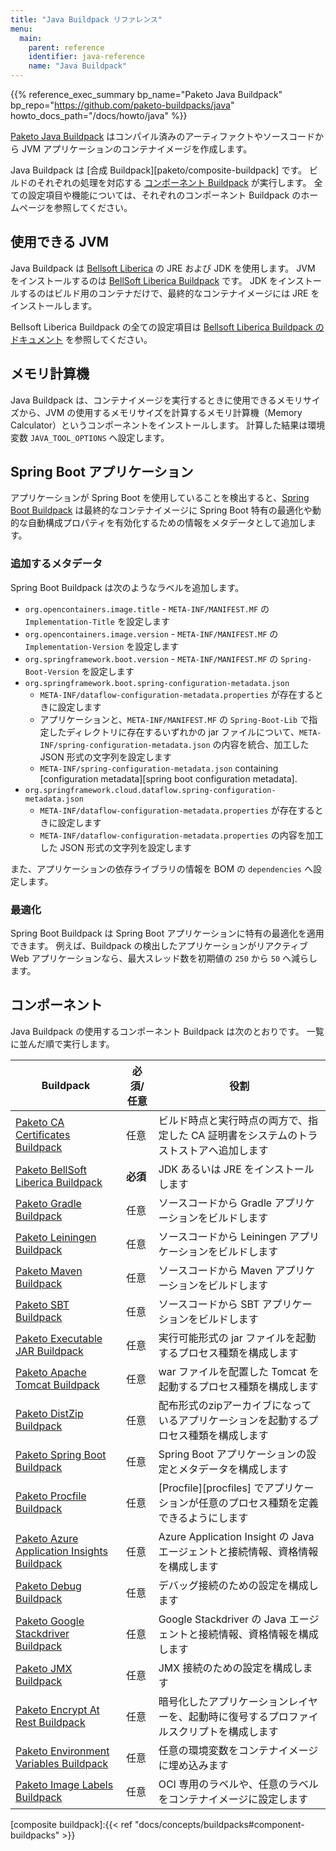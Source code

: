 ```yaml
---
title: "Java Buildpack リファレンス"
menu:
  main:
    parent: reference
    identifier: java-reference
    name: "Java Buildpack"
---
```


{{% reference_exec_summary bp_name="Paketo Java Buildpack" bp_repo="https://github.com/paketo-buildpacks/java" howto_docs_path="/docs/howto/java" %}}

<!-- The [Paketo Java Buildpack][bp/java] allows users to create an image containing a JVM application from a precompiled artifact or directly from source. -->
[Paketo Java Buildpack][bp/java] はコンパイル済みのアーティファクトやソースコードから JVM アプリケーションのコンテナイメージを作成します。

<!-- The Java Buildpack is a [composite buildpack][composite buildpack] and each step in a build is handled by one of its [components](#components). For a full set of configuration options and capabilities see the homepages for the component buildpacks. -->
Java Buildpack は [合成 Buildpack][paketo/composite-buildpack] です。
ビルドのそれぞれの処理を対応する [コンポーネント Buildpack](#components) が実行します。
全ての設定項目や機能については、それぞれのコンポーネント Buildpack のホームページを参照してください。

## 使用できる JVM

<!-- The Java Buildpack uses the [BellSoft Liberica][liberica] implementations of the JRE and JDK. JVM installation is handled by the [BellSoft Liberica Buildpack][bp/bellsoft-liberica]. The JDK will be installed in the build container but only the JRE will be contributed to the application image. -->
Java Buildpack は [Bellsoft Liberica][liberica] の JRE および JDK を使用します。
JVM をインストールするのは [BellSoft Liberica Buildpack][bp/bellsoft-liberica] です。
JDK をインストールするのはビルド用のコンテナだけで、最終的なコンテナイメージには JRE をインストールします。

<!-- See the [homepage][bp/bellsoft-liberica] for the Bellsoft Liberica Buildpack for a full set of configuration options. -->
Bellsoft Liberica Buildpack の全ての設定項目は [Bellsoft Liberica Buildpack のドキュメント][bp/bellsoft-liberica] を参照してください。

## メモリ計算機

<!-- The Java Buildpack installs a component called the Memory Calculator which will configure JVM memory based on the resources available to the container at runtime. The calculated flags will be appended to `JAVA_TOOL_OPTIONS`. -->
Java Buildpack は、コンテナイメージを実行するときに使用できるメモリサイズから、JVM の使用するメモリサイズを計算するメモリ計算機（Memory Calculator）というコンポーネントをインストールします。
計算した結果は環境変数 `JAVA_TOOL_OPTIONS` へ設定します。

## Spring Boot アプリケーション

<!-- If the application uses Spring Boot the [Spring Boot Buildpack][bp/spring-boot] will enhance the resulting image by adding additional metadata to the image config,
applying Boot-specific performance optimizations, and enabling runtime auto-configuration. -->
アプリケーションが Spring Boot を使用していることを検出すると、[Spring Boot Buildpack][bp/spring-boot] は最終的なコンテナイメージに Spring Boot 特有の最適化や動的な自動構成プロパティを有効化するための情報をメタデータとして追加します。

### 追加するメタデータ

<!-- The Spring Boot Buildpack adds the following additional image labels: -->
Spring Boot Buildpack は次のようなラベルを追加します。
<!--
* `org.opencontainers.image.title` - set to the value of `Implementation-Title` from  `MANIFEST.MF`.
* `org.opencontainers.image.version` - set to the values of `Implementation-Version` from `MANIFEST.MF`.
* `org.springframework.boot.version` - set to the value of `Spring-Boot-Version` from `MANIFEST.MF`.
* `org.springframework.cloud.dataflow.spring-configuration-metadata.json` - containing [configuration metadata][spring boot configuration metadata].
* `org.springframework.cloud.dataflow.spring-configuration-metadata.json` - containing `dataflow-configuration-metadata.properties`, if present.
 -->
* `org.opencontainers.image.title` - `META-INF/MANIFEST.MF` の `Implementation-Title` を設定します
* `org.opencontainers.image.version` - `META-INF/MANIFEST.MF` の `Implementation-Version` を設定します
* `org.springframework.boot.version` - `META-INF/MANIFEST.MF` の `Spring-Boot-Version` を設定します
* `org.springframework.boot.spring-configuration-metadata.json`
  - `META-INF/dataflow-configuration-metadata.properties` が存在するときに設定します
  - アプリケーションと、`META-INF/MANIFEST.MF` の `Spring-Boot-Lib` で指定したディレクトリに存在するいずれかの jar ファイルについて、`META-INF/spring-configuration-metadata.json` の内容を統合、加工した JSON 形式の文字列を設定します
  - `META-INF/spring-configuration-metadata.json` containing [configuration metadata][spring boot configuration metadata].
* `org.springframework.cloud.dataflow.spring-configuration-metadata.json`
  - `META-INF/dataflow-configuration-metadata.properties` が存在するときに設定します
  - `META-INF/dataflow-configuration-metadata.properties` の内容を加工した JSON 形式の文字列を設定します

<!-- In addition, the buildpack will add an entry with name `dependencies` to the Bill-of-Materials listing the application dependencies. -->
また、アプリケーションの依存ライブラリの情報を BOM の `dependencies` へ設定します。

### 最適化

<!-- The Spring Boot Buildpack can apply domain-specific knowledge to optimize the performance of Spring Boot applications. For example, if the buildpack detects that the application is a reactive web application the thread count will be reduced to `50` from a default of `250`. -->
Spring Boot Buildpack は Spring Boot アプリケーションに特有の最適化を適用できます。
例えば、Buildpack の検出したアプリケーションがリアクティブ Web アプリケーションなら、最大スレッド数を初期値の `250` から `50` へ減らします。

## コンポーネント

<!-- The following component buildpacks compose the Java Buildpack. Buildpacks are listed in the order they are executed. -->
Java Buildpack の使用するコンポーネント Buildpack は次のとおりです。
一覧に並んだ順で実行します。
<!--
| Buildpack                                                                    | Required/Optional | Responsibility                                                                                  |
| ---------------------------------------------------------------------------- | ----------------- | ----------------------------------------------------------------------------------------------- |
| [Paketo CA Certificates Buildpack][bp/ca-certificates]                       | Optional          | Adds CA certificates to the system truststore at build and runtime.                             |
| [Paketo BellSoft Liberica Buildpack][bp/bellsoft-liberica]                   | **Required**      | Provides the JDK and/or JRE.                                                                    |
| [Paketo Gradle Buildpack][bp/gradle]                                         | Optional          | Builds Gradle-based applications from source.                                                   |
| [Paketo Leiningen Buildpack][bp/leiningen]                                   | Optional          | Builds Leiningen-based applications from source.                                                |
| [Paketo Maven Buildpack][bp/maven]                                           | Optional          | Builds Maven-based applications from source.                                                    |
| [Paketo SBT Buildpack][bp/sbt]                                               | Optional          | Builds SBT-based applications from source.                                                      |
| [Paketo Executable JAR Buildpack][bp/executable-jar]                         | Optional          | Contributes a process Type that launches an executable JAR.                                     |
| [Paketo Apache Tomcat Buildpack][bp/apache-tomcat]                           | Optional          | Contributes Apache Tomcat and a process type that launches a WAR with Tomcat.                   |
| [Paketo DistZip Buildpack][bp/dist-zip]                                      | Optional          | Contributes a process type that launches a DistZip-style application.                           |
| [Paketo Spring Boot Buildpack][bp/spring-boot]                               | Optional          | Contributes configuration and metadata to Spring Boot applications.                             |
| [Paketo Procfile Buildpack][bp/procfile]                                     | Optional          | Allows the application to define or redefine process types with a [Procfile][procfiles]         |
| [Paketo Azure Application Insights Buildpack][bp/azure-application-insights] | Optional          | Contributes the Application Insights Agent and configures it to connect to the service.         |
| [Paketo Debug Buildpack][bp/debug]                                           | Optional          | Configures debugging for JVM applications.                                                      |
| [Paketo Google Stackdriver Buildpack][bp/google-stackdriver]                 | Optional          | Contributes Stackdriver agents and configures them to connect to the service.                   |
| [Paketo JMX Buildpack][bp/jmx]                                               | Optional          | Configures JMX for JVM applications.                                                            |
| [Paketo Encrypt At Rest Buildpack][bp/encrypt-at-rest]                       | Optional          | Encrypts an application layer and contributes a profile script that decrypts it at launch time. |
| [Paketo Environment Variables Buildpack][bp/environment-variables]           | Optional          | Contributes arbitrary user-provided environment variables to the image.                         |
| [Paketo Image Labels Buildpack][bp/image-labels]                             | Optional          | Contributes OCI-specific and arbitrary user-provided labels to the image.                       |
 -->
| Buildpack                                                                    | 必須/任意 | 役割                                                                                     |
| ---------------------------------------------------------------------------- | ----------| ---------------------------------------------------------------------------------------- |
| [Paketo CA Certificates Buildpack][bp/ca-certificates]                       | 任意      | ビルド時点と実行時点の両方で、指定した CA 証明書をシステムのトラストストアへ追加します   |
| [Paketo BellSoft Liberica Buildpack][bp/bellsoft-liberica]                   | **必須**  | JDK あるいは JRE をインストールします                                                    |
| [Paketo Gradle Buildpack][bp/gradle]                                         | 任意      | ソースコードから Gradle アプリケーションをビルドします                                   |
| [Paketo Leiningen Buildpack][bp/leiningen]                                   | 任意      | ソースコードから Leiningen アプリケーションをビルドします                                |
| [Paketo Maven Buildpack][bp/maven]                                           | 任意      | ソースコードから Maven アプリケーションをビルドします                                    |
| [Paketo SBT Buildpack][bp/sbt]                                               | 任意      | ソースコードから SBT アプリケーションをビルドします                                      |
| [Paketo Executable JAR Buildpack][bp/executable-jar]                         | 任意      | 実行可能形式の jar ファイルを起動するプロセス種類を構成します                            |
| [Paketo Apache Tomcat Buildpack][bp/apache-tomcat]                           | 任意      | war ファイルを配置した Tomcat を起動するプロセス種類を構成します                         |
| [Paketo DistZip Buildpack][bp/dist-zip]                                      | 任意      | 配布形式のzipアーカイブになっているアプリケーションを起動するプロセス種類を構成します    |
| [Paketo Spring Boot Buildpack][bp/spring-boot]                               | 任意      | Spring Boot アプリケーションの設定とメタデータを構成します                               |
| [Paketo Procfile Buildpack][bp/procfile]                                     | 任意      | [Procfile][procfiles] でアプリケーションが任意のプロセス種類を定義できるようにします     |
| [Paketo Azure Application Insights Buildpack][bp/azure-application-insights] | 任意      | Azure Application Insight の Java エージェントと接続情報、資格情報を構成します           |
| [Paketo Debug Buildpack][bp/debug]                                           | 任意      | デバッグ接続のための設定を構成します                                                     |
| [Paketo Google Stackdriver Buildpack][bp/google-stackdriver]                 | 任意      | Google Stackdriver の Java エージェントと接続情報、資格情報を構成します                  |
| [Paketo JMX Buildpack][bp/jmx]                                               | 任意      | JMX 接続のための設定を構成します                                                         |
| [Paketo Encrypt At Rest Buildpack][bp/encrypt-at-rest]                       | 任意      | 暗号化したアプリケーションレイヤーを、起動時に復号するプロファイルスクリプトを構成します |
| [Paketo Environment Variables Buildpack][bp/environment-variables]           | 任意      | 任意の環境変数をコンテナイメージに埋め込みます                                           |
| [Paketo Image Labels Buildpack][bp/image-labels]                             | 任意      | OCI 専用のラベルや、任意のラベルをコンテナイメージに設定します                           |

<!-- buildpacks -->
[bp/apache-tomcat]:https://github.com/paketo-buildpacks/apache-tomcat
[bp/azure-application-insights]:https://github.com/paketo-buildpacks/azure-application-insights
[bp/bellsoft-liberica]:https://github.com/paketo-buildpacks/bellsoft-liberica
[bp/amazon-corretto]:https://github.com/paketo-buildpacks/amazon-corretto
[bp/azul-zulu]:https://github.com/paketo-buildpacks/azul-zulu
[bp/eclipse-openj9]:https://github.com/paketo-buildpacks/eclipse-openj9
[bp/graalvm]:https://github.com/paketo-buildpacks/graalvm
[bp/dragonwell]:https://github.com/paketo-buildpacks/graalvm
[bp/microsoft]:https://github.com/paketo-buildpacks/graalvm
[bp/sap-machine]:https://github.com/paketo-buildpacks/sap-machine
[bp/ca-certificates]:https://github.com/paketo-buildpacks/ca-certificates
[bp/debug]:https://github.com/paketo-buildpacks/debug
[bp/dist-zip]:https://github.com/paketo-buildpacks/dist-zip
[bp/encrypt-at-rest]:https://github.com/paketo-buildpacks/encrypt-at-rest
[bp/environment-variables]:https://github.com/paketo-buildpacks/environment-variables
[bp/executable-jar]:https://github.com/paketo-buildpacks/executable-jar
[bp/google-stackdriver]:https://github.com/paketo-buildpacks/google-stackdriver
[bp/gradle]:https://github.com/paketo-buildpacks/gradle
[bp/image-labels]:https://github.com/paketo-buildpacks/image-labels
[bp/java]:https://github.com/paketo-buildpacks/java
[bp/jmx]:https://github.com/paketo-buildpacks/jmx
[bp/leiningen]:https://github.com/paketo-buildpacks/leiningen
[bp/maven]:https://github.com/paketo-buildpacks/maven
[bp/procfile]:https://github.com/paketo-buildpacks/procfile
[bp/sbt]:https://github.com/paketo-buildpacks/sbt
[bp/spring-boot]:https://github.com/paketo-buildpacks/spring-boot


<!-- other references -->
[liberica]:https://bell-sw.com/
[composite buildpack]:{{< ref "docs/concepts/buildpacks#component-buildpacks" >}}
